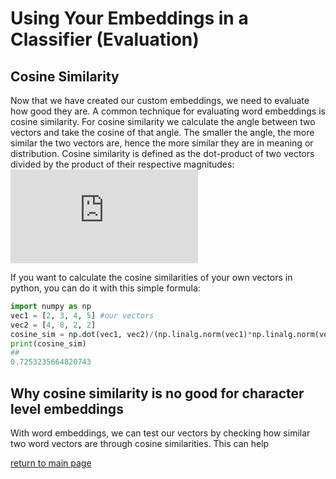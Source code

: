 # Using Your Embeddings in a Classifier (Evaluation)

## Cosine Similarity

Now that we have created our custom embeddings, we need to evaluate how good they are. A common technique for evaluating word embeddings is cosine similarity. For cosine similarity we calculate the angle between two vectors and take the cosine of that angle. The smaller the angle, the more similar the two vectors are, hence the more similar they are in meaning or distribution. 
Cosine similarity is defined as the dot-product of two vectors divided by the product of their respective magnitudes:
![img](https://latex.codecogs.com/svg.latex?%5Ccos%28%5Ctheta%29%3D%7B%5Cmathbf%7BA%7D%5Ccdot%5Cmathbf%7BB%7D%5Cover%5C%7C%5Cmathbf%7BA%7D%5C%7C%5C%7C%5Cmathbf%7BB%7D%5C%7C%7D)

If you want to calculate the cosine similarities of your own vectors in python, you can do it with this simple formula:
```python
import numpy as np
vec1 = [2, 3, 4, 5] #our vectors
vec2 = [4, 8, 2, 2]
cosine_sim = np.dot(vec1, vec2)/(np.linalg.norm(vec1)*np.linalg.norm(vec2))
print(cosine_sim)
## 
0.7253235664820743
```
## Why cosine similarity is no good for character level embeddings

With word embeddings, we can test our vectors by checking how similar two word vectors are through cosine similarities. This can help 

[return to main page](index.md)
